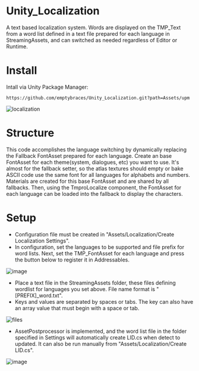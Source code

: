 # Unity_Localization
A text based localization system.
Words are displayed on the TMP_Text from a word list defined in a text file prepared for each language in StreamingAssets, and can switched as needed regardless of Editor or Runtime.

# Install
Intall via Unity Package Manager:
```
https://github.com/emptybraces/Unity_Localization.git?path=Assets/upm
```
![localization](https://github.com/emptybraces/Unity_Localization/assets/1441835/c563f22b-5f5c-4732-8c2e-c64d115b2f16)

# Structure
This code accomplishes the language switching by dynamically replacing the Fallback FontAsset prepared for each language. Create an base FontAsset for each theme(system, dialogues, etc) you want to use. It's almost for the fallback setter, so the atlas textures should empty or bake ASCII code use the same font for all languages for alphabets and numbers. Materials are created for this base FontAsset and are shared by all fallbacks. Then, using the TmproLocalize component, the FontAsset for each language can be loaded into the fallback to display the characters.

# Setup
- Configuration file must be created in "Assets/Localization/Create Localization Settings".
- In configuration, set the languages to be supported and file prefix for word lists. Next, set the TMP_FontAsset for each language and press the button below to register it in Addressables.

![image](https://github.com/emptybraces/Unity_Localization/assets/1441835/964b3dcd-68ec-47f8-adc0-e4d5593f9893)

- Place a text file in the StreamingAssets folder, these files defining wordlist for languages you set above. File name format is "[PREFIX]_word.txt".
- Keys and values are separated by spaces or tabs. The key can also have an array value that must begin with a space or tab.
  
![files](https://github.com/emptybraces/Unity_Localization/assets/1441835/daa5a4b9-7a0d-4883-b39c-cf2e9604704a)


- AssetPostprocessor is implemented, and the word list file in the folder specified in Settings will automatically create LID.cs when detect to updated. It can also be run manually from "Assets/Localization/Create LID.cs".

![image](https://github.com/emptybraces/Unity_Localization/assets/1441835/e3f33611-fa33-45ca-9456-8923b1b0ad80)
